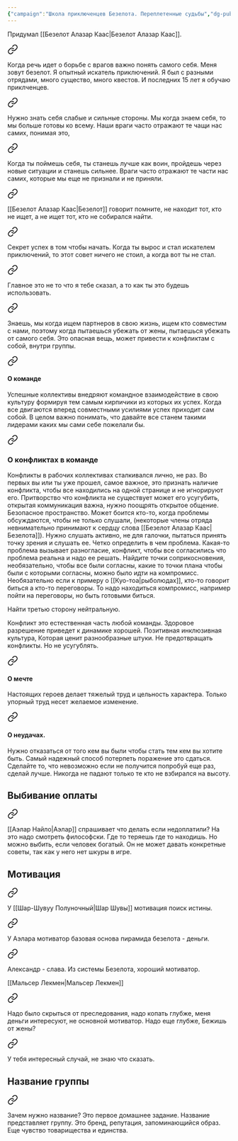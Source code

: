 ```yaml
---
{"campaign":"Школа приключенцев Безелота. Переплетенные судьбы","dg-publish":true,"permalink":"/sistema-bezelota/","dgPassFrontmatter":true}
---
```


Придумал [[Безелот Алазар Каас\|Безелот Алазар Каас]].


<div class="transclusion internal-embed is-loaded"><a class="markdown-embed-link" href="/5-fevralya-2023/#a6fefc" aria-label="Open link"><svg xmlns="http://www.w3.org/2000/svg" width="24" height="24" viewBox="0 0 24 24" fill="none" stroke="currentColor" stroke-width="2" stroke-linecap="round" stroke-linejoin="round" class="svg-icon lucide-link"><path d="M10 13a5 5 0 0 0 7.54.54l3-3a5 5 0 0 0-7.07-7.07l-1.72 1.71"></path><path d="M14 11a5 5 0 0 0-7.54-.54l-3 3a5 5 0 0 0 7.07 7.07l1.71-1.71"></path></svg></a><div class="markdown-embed">



Когда речь идет о борьбе с врагов важно понять самого себя. Меня зовут безелот. Я опытный искатель приключений. Я был с разными отрядами, много существо, много квестов. И последних 15 лет я обучаю приклченцев. 

</div></div>


<div class="transclusion internal-embed is-loaded"><a class="markdown-embed-link" href="/5-fevralya-2023/#7ec41f" aria-label="Open link"><svg xmlns="http://www.w3.org/2000/svg" width="24" height="24" viewBox="0 0 24 24" fill="none" stroke="currentColor" stroke-width="2" stroke-linecap="round" stroke-linejoin="round" class="svg-icon lucide-link"><path d="M10 13a5 5 0 0 0 7.54.54l3-3a5 5 0 0 0-7.07-7.07l-1.72 1.71"></path><path d="M14 11a5 5 0 0 0-7.54-.54l-3 3a5 5 0 0 0 7.07 7.07l1.71-1.71"></path></svg></a><div class="markdown-embed">



Нужно знать себя слабые и сильные стороны. Мы когда знаем себя, то мы больше готовы ко всему. Наши враги часто отражают те чащи нас самих, понимая это, 

</div></div>


<div class="transclusion internal-embed is-loaded"><a class="markdown-embed-link" href="/4-fevralya-2024/#13a820" aria-label="Open link"><svg xmlns="http://www.w3.org/2000/svg" width="24" height="24" viewBox="0 0 24 24" fill="none" stroke="currentColor" stroke-width="2" stroke-linecap="round" stroke-linejoin="round" class="svg-icon lucide-link"><path d="M10 13a5 5 0 0 0 7.54.54l3-3a5 5 0 0 0-7.07-7.07l-1.72 1.71"></path><path d="M14 11a5 5 0 0 0-7.54-.54l-3 3a5 5 0 0 0 7.07 7.07l1.71-1.71"></path></svg></a><div class="markdown-embed">



Когда ты поймешь себя, ты станешь лучше как воин, пройдешь через новые ситуации и станешь сильнее. Враги часто отражают те части нас самих, которые мы еще не признали и не приняли.  

</div></div>


<div class="transclusion internal-embed is-loaded"><a class="markdown-embed-link" href="/19-marta-2023/#07a590" aria-label="Open link"><svg xmlns="http://www.w3.org/2000/svg" width="24" height="24" viewBox="0 0 24 24" fill="none" stroke="currentColor" stroke-width="2" stroke-linecap="round" stroke-linejoin="round" class="svg-icon lucide-link"><path d="M10 13a5 5 0 0 0 7.54.54l3-3a5 5 0 0 0-7.07-7.07l-1.72 1.71"></path><path d="M14 11a5 5 0 0 0-7.54-.54l-3 3a5 5 0 0 0 7.07 7.07l1.71-1.71"></path></svg></a><div class="markdown-embed">



[[Безелот Алазар Каас\|Безелот]] говорит помните, не находит тот, кто не ищет, а не ищет тот, кто не собирался найти. 

</div></div>


<div class="transclusion internal-embed is-loaded"><a class="markdown-embed-link" href="/13-avgusta-2023/#2a1b0f" aria-label="Open link"><svg xmlns="http://www.w3.org/2000/svg" width="24" height="24" viewBox="0 0 24 24" fill="none" stroke="currentColor" stroke-width="2" stroke-linecap="round" stroke-linejoin="round" class="svg-icon lucide-link"><path d="M10 13a5 5 0 0 0 7.54.54l3-3a5 5 0 0 0-7.07-7.07l-1.72 1.71"></path><path d="M14 11a5 5 0 0 0-7.54-.54l-3 3a5 5 0 0 0 7.07 7.07l1.71-1.71"></path></svg></a><div class="markdown-embed">



Секрет успех в том чтобы начать. Когда ты вырос и стал искателем приключений, то этот совет ничего не стоил, а когда вот ты не стал. 

</div></div>


<div class="transclusion internal-embed is-loaded"><a class="markdown-embed-link" href="/10-sentyabrya-2023/#f13865" aria-label="Open link"><svg xmlns="http://www.w3.org/2000/svg" width="24" height="24" viewBox="0 0 24 24" fill="none" stroke="currentColor" stroke-width="2" stroke-linecap="round" stroke-linejoin="round" class="svg-icon lucide-link"><path d="M10 13a5 5 0 0 0 7.54.54l3-3a5 5 0 0 0-7.07-7.07l-1.72 1.71"></path><path d="M14 11a5 5 0 0 0-7.54-.54l-3 3a5 5 0 0 0 7.07 7.07l1.71-1.71"></path></svg></a><div class="markdown-embed">



Главное это не то что я тебе сказал, а то как ты это будешь использовать. 

</div></div>


<div class="transclusion internal-embed is-loaded"><a class="markdown-embed-link" href="/4-fevralya-2024/#b957f4" aria-label="Open link"><svg xmlns="http://www.w3.org/2000/svg" width="24" height="24" viewBox="0 0 24 24" fill="none" stroke="currentColor" stroke-width="2" stroke-linecap="round" stroke-linejoin="round" class="svg-icon lucide-link"><path d="M10 13a5 5 0 0 0 7.54.54l3-3a5 5 0 0 0-7.07-7.07l-1.72 1.71"></path><path d="M14 11a5 5 0 0 0-7.54-.54l-3 3a5 5 0 0 0 7.07 7.07l1.71-1.71"></path></svg></a><div class="markdown-embed">



Знаешь, мы когда ищем партнеров в свою жизнь, ищем кто совместим с нами, поэтому когда пытаешься убежать от жены, пытаешься убежать от самого себя. Это опасная вещь, может привести к конфликтам с собой, внутри группы.  

</div></div>


<div class="transclusion internal-embed is-loaded"><a class="markdown-embed-link" href="/10-sentyabrya-2023/#o-komande" aria-label="Open link"><svg xmlns="http://www.w3.org/2000/svg" width="24" height="24" viewBox="0 0 24 24" fill="none" stroke="currentColor" stroke-width="2" stroke-linecap="round" stroke-linejoin="round" class="svg-icon lucide-link"><path d="M10 13a5 5 0 0 0 7.54.54l3-3a5 5 0 0 0-7.07-7.07l-1.72 1.71"></path><path d="M14 11a5 5 0 0 0-7.54-.54l-3 3a5 5 0 0 0 7.07 7.07l1.71-1.71"></path></svg></a><div class="markdown-embed">



#### О команде
Успешные коллективы внедряют командное взаимодействие в свою культуру формируя тем самым кирпичики из которых их успех. Когда все двигаются вперед совместными усилиями успех приходит сам собой. В целом важно понимать, что давайте все станем такими лидерами каких мы сами себе пожелали бы.


</div></div>


<div class="transclusion internal-embed is-loaded"><a class="markdown-embed-link" href="/4-fevralya-2024/#o-konfliktah-v-komande" aria-label="Open link"><svg xmlns="http://www.w3.org/2000/svg" width="24" height="24" viewBox="0 0 24 24" fill="none" stroke="currentColor" stroke-width="2" stroke-linecap="round" stroke-linejoin="round" class="svg-icon lucide-link"><path d="M10 13a5 5 0 0 0 7.54.54l3-3a5 5 0 0 0-7.07-7.07l-1.72 1.71"></path><path d="M14 11a5 5 0 0 0-7.54-.54l-3 3a5 5 0 0 0 7.07 7.07l1.71-1.71"></path></svg></a><div class="markdown-embed">



### О конфликтах в команде
Конфликты в рабочих коллективах сталкивался лично, не раз. Во первых вы или ты уже прошел, самое важное, это признать наличие конфликта, чтобы все находились на одной странице и не игнорируют его. Притворство что конфликта не существует может его усугубить, открытая коммуникация важна, нужно поощрять открытое общение. Безопасное пространство. Может боится кто-то, когда проблемы обсуждаются, чтобы не только слушали, (некоторые члены отряда невнимательно принимают к сердцу слова [[Безелот Алазар Каас\|Безелота]]). Нужно слушать активно, не для галочки, пытаться принять точку зрения и слушать ее. Четко определить в чем проблема. Какая-то проблема вызывает разногласие, конфликт, чтобы все согласились что проблема реальна и надо ее решать. Найдите точки соприкосновения, необязательно, чтобы все были согласны, какие то точки плана чтобы были с которыми согласны, можно было идти на компромисс. Необязательно если к примеру о [[Куо-тоа\|рыболюдах]], кто-то говорит биться а кто-то переговоры. То надо находиться компромисс, например пойти на переговоры, но быть готовыми биться.

Найти третью сторону нейтральную.

Конфликт это естественная часть любой команды. Здоровое разрешение приведет к динамике хорошей. Позитивная инклюзивная культура, Которая ценит разнообразные штуки. Не предотвращать конфликты. Но не усугублять. 

</div></div>


<div class="transclusion internal-embed is-loaded"><a class="markdown-embed-link" href="/10-sentyabrya-2023/#o-mechte" aria-label="Open link"><svg xmlns="http://www.w3.org/2000/svg" width="24" height="24" viewBox="0 0 24 24" fill="none" stroke="currentColor" stroke-width="2" stroke-linecap="round" stroke-linejoin="round" class="svg-icon lucide-link"><path d="M10 13a5 5 0 0 0 7.54.54l3-3a5 5 0 0 0-7.07-7.07l-1.72 1.71"></path><path d="M14 11a5 5 0 0 0-7.54-.54l-3 3a5 5 0 0 0 7.07 7.07l1.71-1.71"></path></svg></a><div class="markdown-embed">



#### О мечте
Настоящих героев делает тяжелый труд и цельность характера. Только упорный труд несет желаемое изменение.


</div></div>


<div class="transclusion internal-embed is-loaded"><a class="markdown-embed-link" href="/10-sentyabrya-2023/#o-neudachah" aria-label="Open link"><svg xmlns="http://www.w3.org/2000/svg" width="24" height="24" viewBox="0 0 24 24" fill="none" stroke="currentColor" stroke-width="2" stroke-linecap="round" stroke-linejoin="round" class="svg-icon lucide-link"><path d="M10 13a5 5 0 0 0 7.54.54l3-3a5 5 0 0 0-7.07-7.07l-1.72 1.71"></path><path d="M14 11a5 5 0 0 0-7.54-.54l-3 3a5 5 0 0 0 7.07 7.07l1.71-1.71"></path></svg></a><div class="markdown-embed">



#### О неудачах.
Нужно отказаться от того кем вы были чтобы стать тем кем вы хотите быть. Самый надежный способ потерпеть поражение это сдаться.  Сделайте то, что невозможно если не получится попробуй еще раз, сделай лучше. Никогда не падают только те кто не взбирался на высоту.


</div></div>

## Выбивание оплаты

<div class="transclusion internal-embed is-loaded"><a class="markdown-embed-link" href="/13-avgusta-2023/#d0ab57" aria-label="Open link"><svg xmlns="http://www.w3.org/2000/svg" width="24" height="24" viewBox="0 0 24 24" fill="none" stroke="currentColor" stroke-width="2" stroke-linecap="round" stroke-linejoin="round" class="svg-icon lucide-link"><path d="M10 13a5 5 0 0 0 7.54.54l3-3a5 5 0 0 0-7.07-7.07l-1.72 1.71"></path><path d="M14 11a5 5 0 0 0-7.54-.54l-3 3a5 5 0 0 0 7.07 7.07l1.71-1.71"></path></svg></a><div class="markdown-embed">



[[Аэлар Найло\|Аэлар]] спрашивает что делать если недоплатили? На это надо смотреть философски. Где то теряешь где то находишь. Но можно выбить, если человек богатый. Он не может давать конкретные советы, так как у него нет шкуры в игре. 

</div></div>

## Мотивация

<div class="transclusion internal-embed is-loaded"><a class="markdown-embed-link" href="/5-fevralya-2023/#300cce" aria-label="Open link"><svg xmlns="http://www.w3.org/2000/svg" width="24" height="24" viewBox="0 0 24 24" fill="none" stroke="currentColor" stroke-width="2" stroke-linecap="round" stroke-linejoin="round" class="svg-icon lucide-link"><path d="M10 13a5 5 0 0 0 7.54.54l3-3a5 5 0 0 0-7.07-7.07l-1.72 1.71"></path><path d="M14 11a5 5 0 0 0-7.54-.54l-3 3a5 5 0 0 0 7.07 7.07l1.71-1.71"></path></svg></a><div class="markdown-embed">



У [[Шар-Шувуу Полуночный\|Шар Шувы]] мотивация поиск истины. 

</div></div>



<div class="transclusion internal-embed is-loaded"><a class="markdown-embed-link" href="/5-fevralya-2023/#b25dc9" aria-label="Open link"><svg xmlns="http://www.w3.org/2000/svg" width="24" height="24" viewBox="0 0 24 24" fill="none" stroke="currentColor" stroke-width="2" stroke-linecap="round" stroke-linejoin="round" class="svg-icon lucide-link"><path d="M10 13a5 5 0 0 0 7.54.54l3-3a5 5 0 0 0-7.07-7.07l-1.72 1.71"></path><path d="M14 11a5 5 0 0 0-7.54-.54l-3 3a5 5 0 0 0 7.07 7.07l1.71-1.71"></path></svg></a><div class="markdown-embed">



У Аэлара мотиватор базовая основа пирамида безелота - деньги. 

</div></div>



<div class="transclusion internal-embed is-loaded"><a class="markdown-embed-link" href="/5-fevralya-2023/#1b64b9" aria-label="Open link"><svg xmlns="http://www.w3.org/2000/svg" width="24" height="24" viewBox="0 0 24 24" fill="none" stroke="currentColor" stroke-width="2" stroke-linecap="round" stroke-linejoin="round" class="svg-icon lucide-link"><path d="M10 13a5 5 0 0 0 7.54.54l3-3a5 5 0 0 0-7.07-7.07l-1.72 1.71"></path><path d="M14 11a5 5 0 0 0-7.54-.54l-3 3a5 5 0 0 0 7.07 7.07l1.71-1.71"></path></svg></a><div class="markdown-embed">



Александр - слава. Из системы Безелота, хороший мотиватор. 

</div></div>


[[Мальсер Лекмен\|Мальсер Лекмен]]

<div class="transclusion internal-embed is-loaded"><a class="markdown-embed-link" href="/4-fevralya-2024/#15c707" aria-label="Open link"><svg xmlns="http://www.w3.org/2000/svg" width="24" height="24" viewBox="0 0 24 24" fill="none" stroke="currentColor" stroke-width="2" stroke-linecap="round" stroke-linejoin="round" class="svg-icon lucide-link"><path d="M10 13a5 5 0 0 0 7.54.54l3-3a5 5 0 0 0-7.07-7.07l-1.72 1.71"></path><path d="M14 11a5 5 0 0 0-7.54-.54l-3 3a5 5 0 0 0 7.07 7.07l1.71-1.71"></path></svg></a><div class="markdown-embed">



Надо было скрыться от преследования, надо копать глубже, меня деньги интересуют, не основной мотиватор. Надо еще глубже, Бежишь от жены?  

</div></div>


<div class="transclusion internal-embed is-loaded"><a class="markdown-embed-link" href="/4-fevralya-2024/#1013f1" aria-label="Open link"><svg xmlns="http://www.w3.org/2000/svg" width="24" height="24" viewBox="0 0 24 24" fill="none" stroke="currentColor" stroke-width="2" stroke-linecap="round" stroke-linejoin="round" class="svg-icon lucide-link"><path d="M10 13a5 5 0 0 0 7.54.54l3-3a5 5 0 0 0-7.07-7.07l-1.72 1.71"></path><path d="M14 11a5 5 0 0 0-7.54-.54l-3 3a5 5 0 0 0 7.07 7.07l1.71-1.71"></path></svg></a><div class="markdown-embed">



У тебя интересный случай, не знаю что сказать.  

</div></div>

## Название группы

<div class="transclusion internal-embed is-loaded"><a class="markdown-embed-link" href="/5-fevralya-2023/#27aa43" aria-label="Open link"><svg xmlns="http://www.w3.org/2000/svg" width="24" height="24" viewBox="0 0 24 24" fill="none" stroke="currentColor" stroke-width="2" stroke-linecap="round" stroke-linejoin="round" class="svg-icon lucide-link"><path d="M10 13a5 5 0 0 0 7.54.54l3-3a5 5 0 0 0-7.07-7.07l-1.72 1.71"></path><path d="M14 11a5 5 0 0 0-7.54-.54l-3 3a5 5 0 0 0 7.07 7.07l1.71-1.71"></path></svg></a><div class="markdown-embed">



Зачем нужно название? Это первое домашнее задание. Название представляет группу. Это бренд, репутация, запоминающийся образ. Еще чувство товарищества и единства. 

</div></div>


